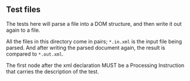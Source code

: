 ## Test files

The tests here will parse a file into a DOM structure, and then write it out
again to a file.

All the files in this directory come in pairs; `*.in.xml` is the input file
being parsed. And after writing the parsed document again, the result is
compared to `*.out.xml`.

The first node after the xml declaration MUST be a Processing Instruction that
carries the description of the test.

